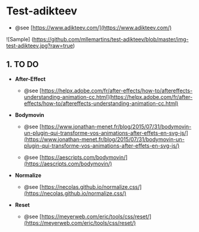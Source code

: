 # Test-adikteev
- @see [https://www.adikteev.com/](https://www.adikteev.com/)

![Sample] (https://github.com/mllemartins/test-adikteev/blob/master/img-test-adikteev.jpg?raw=true)


## 1. TO DO

- **After-Effect**

	- @see [https://helpx.adobe.com/fr/after-effects/how-to/aftereffects-understanding-animation-cc.html](https://helpx.adobe.com/fr/after-effects/how-to/aftereffects-understanding-animation-cc.html)

- **Bodymovin**
  	- @see [https://www.jonathan-menet.fr/blog/2015/07/31/bodymovin-un-plugin-qui-transforme-vos-animations-after-effets-en-svg-js/](https://www.jonathan-menet.fr/blog/2015/07/31/bodymovin-un-plugin-qui-transforme-vos-animations-after-effets-en-svg-js/)

  	- @see [https://aescripts.com/bodymovin/](https://aescripts.com/bodymovin/)

- **Normalize**
 	- @see [https://necolas.github.io/normalize.css/](https://necolas.github.io/normalize.css/)

- **Reset**
 	- @see [https://meyerweb.com/eric/tools/css/reset/](https://meyerweb.com/eric/tools/css/reset/)
